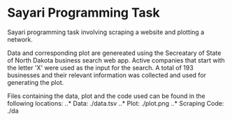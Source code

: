# Sayari Programming Task
Sayari programming task involving scraping a website and plotting a network.

Data and corresponding plot are genereated using the Secreatary of State of North Dakota business search web app. Active companies that start with the letter 'X' were used as the input for the search. A total of 193 businesses and their relevant information was collected and used for generating the plot.

Files containing the data, plot and the code used can be found in the following locations:
..* Data: ./data.tsv
..* Plot: ./plot.png
..* Scraping Code: ./da
